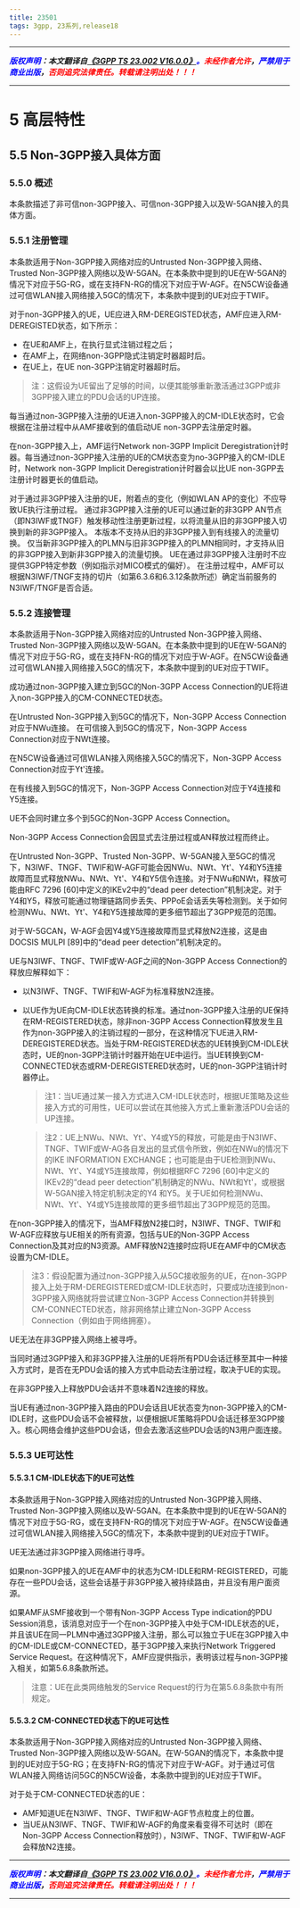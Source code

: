 ```yaml
---
title: 23501
tags: 3gpp, 23系列,release18
---
```



------

***<font color=blue>版权声明</font>：本文翻译自<font color=blue>[《3GPP TS 23.002 V16.0.0》](https://www.3gpp.org/ftp/Specs/2025-06/Rel-18/23_series/23501-ia0.zip)。</font><font color=red>未经作者允许</font>，<font color=blue>严禁用于商业出版</font>，<font color=red>否则追究法律责任。转载请注明出处！！！</font>***

------



# 5 高层特性
## 5.5 Non-3GPP接入具体方面
### 5.5.0 概述
本条款描述了非可信non-3GPP接入、可信non-3GPP接入以及W-5GAN接入的具体方面。
### 5.5.1 注册管理
本条款适用于Non-3GPP接入网络对应的Untrusted Non-3GPP接入网络、Trusted Non-3GPP接入网络以及W-5GAN。在本条款中提到的UE在W-5GAN的情况下对应于5G-RG，或在支持FN-RG的情况下对应于W-AGF。在N5CW设备通过可信WLAN接入网络接入5GC的情况下，本条款中提到的UE对应于TWIF。

对于non-3GPP接入的UE，UE应进入RM-DEREGISTED状态，AMF应进入RM-DEREGISTED状态，如下所示：
- 在UE和AMF上，在执行显式注销过程之后；
- 在AMF上，在网络non-3GPP隐式注销定时器超时后。
- 在UE上，在UE non-3GPP注销定时器超时后。
>注：这假设为UE留出了足够的时间，以便其能够重新激活通过3GPP或非3GPP接入建立的PDU会话的UP连接。 

每当通过non-3GPP接入注册的UE进入non-3GPP接入的CM-IDLE状态时，它会根据在注册过程中从AMF接收到的值启动UE non-3GPP去注册定时器。

在non-3GPP接入上，AMF运行Network non-3GPP Implicit Deregistration计时器。每当通过non-3GPP接入注册的UE的CM状态变为no-3GPP接入的CM-IDLE时，Network non-3GPP Implicit Deregistration计时器会以比UE non-3GPP去注册计时器更长的值启动。

对于通过非3GPP接入注册的UE，附着点的变化（例如WLAN AP的变化）不应导致UE执行注册过程。
通过非3GPP接入注册的UE可以通过新的非3GPP AN节点（即N3IWF或TNGF）触发移动性注册更新过程，以将流量从旧的非3GPP接入切换到新的非3GPP接入。
本版本不支持从旧的非3GPP接入到有线接入的流量切换。
仅当新非3GPP接入的PLMN与旧非3GPP接入的PLMN相同时，才支持从旧的非3GPP接入到新非3GPP接入的流量切换。
UE在通过非3GPP接入注册时不应提供3GPP特定参数（例如指示对MICO模式的偏好）。
在注册过程中，AMF可以根据N3IWF/TNGF支持的切片（如第6.3.6和6.3.12条款所述）确定当前服务的N3IWF/TNGF是否合适。


### 5.5.2 连接管理
本条款适用于Non-3GPP接入网络对应的Untrusted Non-3GPP接入网络、Trusted Non-3GPP接入网络以及W-5GAN。在本条款中提到的UE在W-5GAN的情况下对应于5G-RG，或在支持FN-RG的情况下对应于W-AGF。在N5CW设备通过可信WLAN接入网络接入5GC的情况下，本条款中提到的UE对应于TWIF。

成功通过non-3GPP接入建立到5GC的Non-3GPP Access Connection的UE将进入non-3GPP接入的CM-CONNECTED状态。

在Untrusted Non-3GPP接入到5GC的情况下，Non-3GPP Access Connection对应于NWu连接。
在可信接入到5GC的情况下，Non-3GPP Access Connection对应于NWt连接。

在N5CW设备通过可信WLAN接入网络接入5GC的情况下，Non-3GPP Access Connection对应于Yt'连接。

在有线接入到5GC的情况下，Non-3GPP Access Connection对应于Y4连接和Y5连接。

UE不会同时建立多个到5GC的Non-3GPP Access Connection。

Non-3GPP Access Connection会因显式去注册过程或AN释放过程而终止。

在Untrusted Non-3GPP、Trusted Non-3GPP、W-5GAN接入至5GC的情况下，N3IWF、TNGF、TWIF和W-AGF可能会因NWu、NWt、Yt'、Y4和Y5连接故障而显式释放NWu、NWt、Yt'、Y4和Y5信令连接。对于NWu和NWt，释放可能由RFC 7296 \[60]中定义的IKEv2中的“dead peer detection”机制决定。对于Y4和Y5，释放可能通过物理链路同步丢失、PPPoE会话丢失等检测到。关于如何检测NWu、NWt、Yt'、Y4和Y5连接故障的更多细节超出了3GPP规范的范围。

对于W-5GCAN，W-AGF会因Y4或Y5连接故障而显式释放N2连接，这是由DOCSIS MULPI \[89]中的“dead peer detection”机制决定的。

UE与N3IWF、TNGF、TWIF或W-AGF之间的Non-3GPP Access Connection的释放应解释如下：
- 以N3IWF、TNGF、TWIF和W-AGF为标准释放N2连接。
- 以UE作为UE向CM-IDLE状态转换的标准。通过non-3GPP接入注册的UE保持在RM-REGISTERED状态，除非non-3GPP Access Connection释放发生且作为non-3GPP接入的注销过程的一部分，在这种情况下UE进入RM-DEREGISTERED状态。当处于RM-REGISTERED状态的UE转换到CM-IDLE状态时，UE的non-3GPP注销计时器开始在UE中运行。当UE转换到CM-CONNECTED状态或RM-DEREGISTERED状态时，UE的non-3GPP注销计时器停止。
	>注1：当UE通过某一接入方式进入CM-IDLE状态时，根据UE策略及这些接入方式的可用性，UE可以尝试在其他接入方式上重新激活PDU会话的UP连接。

	>注2：UE上NWu、NWt、Yt'、Y4或Y5的释放，可能是由于N3IWF、TNGF、TWIF或W-AG各自发出的显式信令所致，例如在NWu的情况下的IKE INFORMATION EXCHANGE；也可能是由于UE检测到NWu、NWt、Yt'、Y4或Y5连接故障，例如根据RFC 7296 \[60]中定义的IKEv2的“dead peer detection”机制确定的NWu、NWt和Yt'，或根据W-5GAN接入特定机制决定的Y4 和Y5。关于UE如何检测NWu、NWt、Yt'、Y4或Y5连接故障的更多细节超出了3GPP规范的范围。

在non-3GPP接入的情况下，当AMF释放N2接口时，N3IWF、TNGF、TWIF和W-AGF应释放与UE相关的所有资源，包括与UE的Non-3GPP Access Connection及其对应的N3资源。AMF释放N2连接时应将UE在AMF中的CM状态设置为CM-IDLE。

>注3：假设配置为通过non-3GPP接入从5GC接收服务的UE，在non-3GPP接入上处于RM-DEREGISTERED或CM-IDLE状态时，只要成功连接到non-3GPP接入网络就将尝试建立Non-3GPP Access Connection并转换到CM-CONNECTED状态，除非网络禁止建立Non-3GPP Access Connection（例如由于网络拥塞）。

UE无法在非3GPP接入网络上被寻呼。

当同时通过3GPP接入和非3GPP接入注册的UE将所有PDU会话迁移至其中一种接入方式时，是否在无PDU会话的接入方式中启动去注册过程，取决于UE的实现。

在非3GPP接入上释放PDU会话并不意味着N2连接的释放。

当UE有通过non-3GPP接入路由的PDU会话且UE状态变为non-3GPP接入的CM-IDLE时，这些PDU会话不会被释放，以便根据UE策略将PDU会话迁移至3GPP接入。核心网络会维护这些PDU会话，但会去激活这些PDU会话的N3用户面连接。


### 5.5.3 UE可达性

#### 5.5.3.1 CM-IDLE状态下的UE可达性
本条款适用于Non-3GPP接入网络对应的Untrusted Non-3GPP接入网络、Trusted Non-3GPP接入网络以及W-5GAN。在本条款中提到的UE在W-5GAN的情况下对应于5G-RG，或在支持FN-RG的情况下对应于W-AGF。在N5CW设备通过可信WLAN接入网络接入5GC的情况下，本条款中提到的UE对应于TWIF。

UE无法通过非3GPP接入网络进行寻呼。

如果non-3GPP接入的UE在AMF中的状态为CM-IDLE和RM-REGISTERED，可能存在一些PDU会话，这些会话基于非3GPP接入被持续路由，并且没有用户面资源。

如果AMF从SMF接收到一个带有Non-3GPP Access Type indication的PDU Session消息，该消息对应于一个在non-3GPP接入中处于CM-IDLE状态的UE，并且该UE在同一PLMN中通过3GPP接入注册，那么可以独立于UE在3GPP接入中的CM-IDLE或CM-CONNECTED，基于3GPP接入来执行Network Triggered Service Request。在这种情况下，AMF应提供指示，表明该过程与non-3GPP接入相关，如第5.6.8条款所述。

>注意：UE在此类网络触发的Service Request的行为在第5.6.8条款中有所规定。

#### 5.5.3.2 CM-CONNECTED状态下的UE可达性 
本条款适用于Non-3GPP接入网络对应的Untrusted Non-3GPP接入网络、Trusted Non-3GPP接入网络以及W-5GAN。在W-5GAN的情况下，本条款中提到的UE对应于5G-RG；在支持FN-RG的情况下对应于W-AGF。对于通过可信WLAN接入网络访问5GC的N5CW设备，本条款中提到的UE对应于TWIF。

对于处于CM-CONNECTED状态的UE：
- AMF知道UE在N3IWF、TNGF、TWIF和W-AGF节点粒度上的位置。
- 当UE从N3IWF、TNGF、TWIF和W-AGF的角度来看变得不可达时（即在Non-3GPP Access Connection释放时），N3IWF、TNGF、TWIF和W-AGF会释放N2连接。



------

***<font color=blue>版权声明</font>：本文翻译自<font color=blue>[《3GPP TS 23.002 V16.0.0》](https://www.3gpp.org/ftp/Specs/2025-06/Rel-18/23_series/23501-ia0.zip)。</font><font color=red>未经作者允许</font>，<font color=blue>严禁用于商业出版</font>，<font color=red>否则追究法律责任。转载请注明出处！！！</font>***

------

